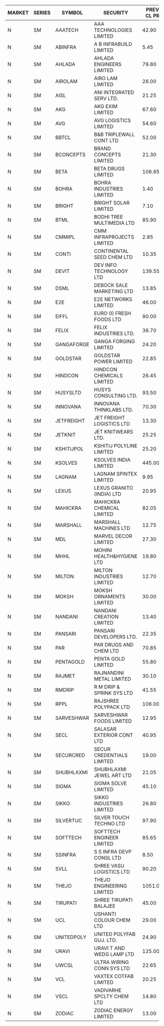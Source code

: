


| MARKET | SERIES | SYMBOL | SECURITY | PREV CL PR | OPEN PRICE | HIGH PRICE | LOW PRICE | CLOSE PRICE | NET TRDVAL | NET TRDQTY | CORP IND | HI 52 WK | LO 52 WK |
| ----- | ----- | ----- | ----- | ----- | ----- | ----- | ----- | ----- | ----- | ----- | ----- | ----- | ----- |
| N | SM | AAATECH | AAA TECHNOLOGIES LIMITED | 42.90 | 43.30 | 43.30 | 43.30 | 43.30 | 129900.00 | 3000 |  | 48.00 | 42.20 |
| N | SM | ABINFRA | A B INFRABUILD LIMITED | 5.45 | 5.20 | 5.20 | 5.20 | 5.20 | 41600.00 | 8000 |  | 12.50 | 5.20 |
| N | SM | AHLADA | AHLADA ENGINEERS LIMITED | 79.80 | 76.40 | 76.40 | 76.40 | 76.40 | 76400.00 | 1000 |  | 93.40 | 39.00 |
| N | SM | AIROLAM | AIRO LAM LIMITED | 26.00 | 25.05 | 25.20 | 25.00 | 25.00 | 376050.00 | 15000 |  | 30.00 | 14.45 |
| N | SM | AISL | ANI INTEGRATED SERV LTD. | 21.25 | 22.00 | 22.30 | 20.85 | 22.30 | 78180.00 | 3600 |  | 28.55 | 14.30 |
| N | SM | AKG | AKG EXIM LIMITED | 67.60 | 68.50 | 70.20 | 68.50 | 70.20 | 1776320.00 | 25600 |  | 76.50 | 32.00 |
| N | SM | AVG | AVG LOGISTICS LIMITED | 54.60 | 54.60 | 54.60 | 54.60 | 54.60 | 131040.00 | 2400 |  | 84.00 | 23.10 |
| N | SM | BBTCL | B&B TRIPLEWALL CONT LTD | 52.00 | 53.00 | 53.00 | 51.00 | 51.00 | 622500.00 | 12000 |  | 53.00 | 27.20 |
| N | SM | BCONCEPTS | BRAND CONCEPTS LIMITED | 21.30 | 22.35 | 22.35 | 20.25 | 20.25 | 379350.00 | 18000 |  | 28.45 | 13.70 |
| N | SM | BETA | BETA DRUGS LIMITED | 108.85 | 107.00 | 114.25 | 104.80 | 114.25 | 1603440.00 | 14400 |  | 140.80 | 37.00 |
| N | SM | BOHRA | BOHRA INDUSTRIES LIMITED | 1.40 | 1.45 | 1.45 | 1.45 | 1.45 | 2900.00 | 2000 |  | 2.30 | .35 |
| N | SM | BRIGHT | BRIGHT SOLAR LIMITED | 7.10 | 7.45 | 7.45 | 7.45 | 7.45 | 134100.00 | 18000 |  | 14.75 | 4.70 |
| N | SM | BTML | BODHI TREE MULTIMEDIA LTD | 85.90 | 82.00 | 82.00 | 71.00 | 77.50 | 458400.00 | 6000 |  | 96.00 | 68.50 |
| N | SM | CMMIPL | CMM INFRAPROJECTS LIMITED | 2.85 | 2.85 | 2.95 | 2.85 | 2.95 | 17400.00 | 6000 |  | 9.25 | 2.25 |
| N | SM | CONTI | CONTINENTAL SEED CHEM LTD | 10.35 | 9.85 | 9.85 | 9.85 | 9.85 | 32830.05 | 3333 |  | 102.20 | 5.55 |
| N | SM | DEVIT | DEV INFO TECHNOLOGY LTD | 139.55 | 135.00 | 135.00 | 134.90 | 134.90 | 404850.00 | 3000 |  | 139.55 | 57.00 |
| N | SM | DSML | DEBOCK SALE MARKETING LTD | 13.85 | 13.20 | 13.20 | 13.20 | 13.20 | 79200.00 | 6000 |  | 21.95 | 3.50 |
| N | SM | E2E | E2E NETWORKS LIMITED | 46.00 | 48.10 | 48.30 | 46.50 | 48.25 | 2407300.00 | 50000 |  | 57.95 | 13.30 |
| N | SM | EIFFL | EURO (I) FRESH FOODS LTD | 90.00 | 91.00 | 91.00 | 91.00 | 91.00 | 72800.00 | 800 |  | 117.70 | 71.00 |
| N | SM | FELIX | FELIX INDUSTRIES LTD. | 36.70 | 35.00 | 36.95 | 35.00 | 36.95 | 287800.00 | 8000 |  | 40.30 | 10.80 |
| N | SM | GANGAFORGE | GANGA FORGING LIMITED | 24.20 | 25.50 | 25.80 | 25.45 | 25.60 | 460500.00 | 18000 |  | 25.80 | 8.70 |
| N | SM | GOLDSTAR | GOLDSTAR POWER LIMITED | 22.85 | 21.75 | 21.75 | 21.75 | 21.75 | 261000.00 | 12000 |  | 25.45 | 21.75 |
| N | SM | HINDCON | HINDCON CHEMICALS LIMITED | 26.45 | 25.50 | 25.50 | 25.25 | 25.25 | 406600.00 | 16000 |  | 27.00 | 8.05 |
| N | SM | HUSYSLTD | HUSYS CONSULTING LTD. | 93.50 | 94.50 | 94.50 | 94.00 | 94.00 | 565000.00 | 6000 |  | 131.85 | 20.50 |
| N | SM | INNOVANA | INNOVANA THINKLABS LTD. | 70.30 | 73.80 | 73.80 | 73.80 | 73.80 | 73800.00 | 1000 |  | 137.95 | 70.25 |
| N | SM | JETFREIGHT | JET FREIGHT LOGISTICS LTD | 13.30 | 13.95 | 13.95 | 13.95 | 13.95 | 167400.00 | 12000 |  | 17.75 | 11.90 |
| N | SM | JETKNIT | JET KNITWEARS LTD. | 25.25 | 26.50 | 26.50 | 24.00 | 26.50 | 267750.00 | 10500 |  | 26.50 | 19.00 |
| N | SM | KSHITIJPOL | KSHITIJ POLYLINE LIMITED | 25.20 | 25.00 | 25.40 | 25.00 | 25.40 | 603600.00 | 24000 |  | 33.75 | 19.20 |
| N | SM | KSOLVES | KSOLVES INDIA LIMITED | 445.00 | 455.00 | 455.00 | 455.00 | 455.00 | 546000.00 | 1200 |  | 455.00 | 102.05 |
| N | SM | LAGNAM | LAGNAM SPINTEX LIMITED | 9.95 | 10.40 | 10.40 | 10.00 | 10.05 | 122100.00 | 12000 |  | 12.50 | 6.60 |
| N | SM | LEXUS | LEXUS GRANITO (INDIA) LTD | 20.95 | 20.00 | 20.05 | 20.00 | 20.00 | 120050.00 | 6000 |  | 21.70 | 4.55 |
| N | SM | MAHICKRA | MAHICKRA CHEMICAL LIMITED | 82.05 | 79.30 | 79.30 | 79.20 | 79.20 | 237750.00 | 3000 |  | 93.50 | 70.00 |
| N | SM | MARSHALL | MARSHALL MACHINES LTD | 12.75 | 12.15 | 12.25 | 12.15 | 12.15 | 328350.00 | 27000 |  | 18.00 | 4.85 |
| N | SM | MDL | MARVEL DECOR LIMITED | 27.30 | 25.95 | 25.95 | 25.95 | 25.95 | 51900.00 | 2000 |  | 28.20 | 16.50 |
| N | SM | MHHL | MOHINI HEALTH&HYGIENE LTD | 19.80 | 20.70 | 20.75 | 20.50 | 20.50 | 557400.00 | 27000 |  | 23.20 | 11.35 |
| N | SM | MILTON | MILTON INDUSTRIES LIMITED | 12.70 | 12.70 | 12.70 | 12.70 | 12.70 | 55880.00 | 4400 |  | 16.35 | 7.00 |
| N | SM | MOKSH | MOKSH ORNAMENTS LIMITED | 30.00 | 29.00 | 29.00 | 29.00 | 29.00 | 174000.00 | 6000 |  | 36.25 | 21.00 |
| N | SM | NANDANI | NANDANI CREATION LIMITED | 13.40 | 13.00 | 13.00 | 13.00 | 13.00 | 65000.00 | 5000 |  | 14.00 | 6.20 |
| N | SM | PANSARI | PANSARI DEVELOPERS LTD. | 22.35 | 22.90 | 22.90 | 22.40 | 22.55 | 4876200.00 | 216000 |  | 23.10 | 21.00 |
| N | SM | PAR | PAR DRUGS AND CHEM LTD | 70.85 | 74.35 | 74.35 | 72.00 | 72.95 | 438600.00 | 6000 |  | 74.80 | 26.20 |
| N | SM | PENTAGOLD | PENTA GOLD LIMITED | 55.80 | 57.50 | 57.50 | 57.50 | 57.50 | 172500.00 | 3000 |  | 57.50 | 15.40 |
| N | SM | RAJMET | RAJNANDINI METAL LIMITED | 30.10 | 30.00 | 30.00 | 30.00 | 30.00 | 240000.00 | 8000 |  | 41.30 | 23.85 |
| N | SM | RMDRIP | R M DRIP & SPRINK SYS LTD | 41.55 | 41.55 | 41.55 | 38.00 | 39.95 | 876300.00 | 22000 |  | 63.00 | 14.65 |
| N | SM | RPPL | RAJSHREE POLYPACK LTD | 106.00 | 111.00 | 111.00 | 107.00 | 109.90 | 763850.00 | 7000 |  | 111.00 | 47.75 |
| N | SM | SARVESHWAR | SARVESHWAR FOODS LIMITED | 12.95 | 13.50 | 13.50 | 13.50 | 13.50 | 21600.00 | 1600 |  | 19.15 | 8.45 |
| N | SM | SECL | SALASAR EXTERIOR CONT LTD | 40.95 | 32.80 | 32.80 | 32.80 | 32.80 | 196800.00 | 6000 |  | 53.50 | 26.35 |
| N | SM | SECURCRED | SECUR CREDENTIALS LIMITED | 19.00 | 18.10 | 19.45 | 18.10 | 19.45 | 155040.00 | 8400 |  | 33.75 | 12.15 |
| N | SM | SHUBHLAXMI | SHUBHLAXMI JEWEL ART LTD | 21.05 | 22.00 | 22.10 | 22.00 | 22.10 | 110100.00 | 5000 |  | 52.25 | 12.05 |
| N | SM | SIGMA | SIGMA SOLVE LIMITED | 45.10 | 45.00 | 45.00 | 45.00 | 45.00 | 1350000.00 | 30000 |  | 53.90 | 43.00 |
| N | SM | SIKKO | SIKKO INDUSTRIES LIMITED | 26.80 | 26.80 | 26.80 | 26.80 | 26.80 | 107200.00 | 4000 |  | 33.80 | 18.00 |
| N | SM | SILVERTUC | SILVER TOUCH TECHNO LTD | 97.90 | 91.00 | 94.00 | 90.00 | 94.00 | 369000.00 | 4000 |  | 123.95 | 81.00 |
| N | SM | SOFTTECH | SOFTTECH ENGINEER LIMITED | 85.65 | 82.25 | 87.00 | 82.25 | 85.60 | 2801280.00 | 33600 |  | 88.00 | 32.45 |
| N | SM | SSINFRA | S S INFRA DEVP CONSL LTD | 8.50 | 8.50 | 8.50 | 8.50 | 8.50 | 25500.00 | 3000 |  | 14.45 | 5.65 |
| N | SM | SVLL | SHREE VASU LOGISTICS LTD | 90.20 | 89.95 | 89.95 | 89.95 | 89.95 | 89950.00 | 1000 |  | 105.45 | 70.00 |
| N | SM | THEJO | THEJO ENGINEERING LIMITED | 1051.00 | 1030.00 | 1109.00 | 1030.00 | 1050.85 | 4483380.00 | 4200 |  | 1468.50 | 350.55 |
| N | SM | TIRUPATI | SHREE TIRUPATI BALAJEE | 45.00 | 47.25 | 47.25 | 47.05 | 47.10 | 424200.00 | 9000 |  | 47.25 | 22.40 |
| N | SM | UCL | USHANTI COLOUR CHEM LTD | 29.00 | 33.95 | 34.00 | 33.95 | 34.00 | 271900.00 | 8000 |  | 47.20 | 20.50 |
| N | SM | UNITEDPOLY | UNITED POLYFAB GUJ. LTD. | 24.90 | 26.10 | 26.10 | 26.10 | 26.10 | 78300.00 | 3000 |  | 26.10 | 5.95 |
| N | SM | URAVI | URAVI T AND WEDG LAMP LTD | 125.00 | 124.50 | 125.50 | 124.50 | 125.50 | 450000.00 | 3600 |  | 125.50 | 95.00 |
| N | SM | UWCSL | ULTRA WIRING CONN SYS LTD | 22.65 | 23.75 | 23.75 | 23.75 | 23.75 | 95000.00 | 4000 |  | 26.80 | 22.65 |
| N | SM | VCL | VAXTEX COTFAB LIMITED | 20.25 | 21.40 | 21.40 | 19.75 | 19.75 | 246900.00 | 12000 |  | 27.35 | 15.20 |
| N | SM | VSCL | VADIVARHE SPCLTY CHEM LTD | 14.80 | 15.50 | 15.50 | 15.50 | 15.50 | 279000.00 | 18000 |  | 17.80 | 5.85 |
| N | SM | ZODIAC | ZODIAC ENERGY LIMITED | 13.00 | 13.50 | 13.50 | 13.50 | 13.50 | 54000.00 | 4000 |  | 23.75 | 11.25 |



